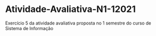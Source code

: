 # Atividade-Avaliativa-N1-12021
Exercício 5 da atividade avaliativa proposta no 1 semestre do curso de Sistema de Informação  
